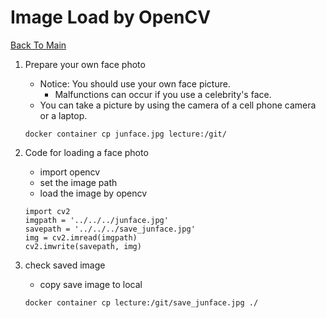 # Image Load by OpenCV

[Back To Main](../README.md)

1. Prepare your own face photo
    * Notice: You should use your own face picture.
        * Malfunctions can occur if you use a celebrity's face.
    * You can take a picture by using the camera of a cell phone camera or a laptop.
    ~~~
    docker container cp junface.jpg lecture:/git/
    ~~~
2. Code for loading a face photo
    * import opencv
    * set the image path
    * load the image by opencv
    ~~~
    import cv2
    imgpath = '../../../junface.jpg'
    savepath = '../../../save_junface.jpg'
    img = cv2.imread(imgpath)
    cv2.imwrite(savepath, img)
    ~~~

3. check saved image
    * copy save image to local
    ~~~
    docker container cp lecture:/git/save_junface.jpg ./
    ~~~